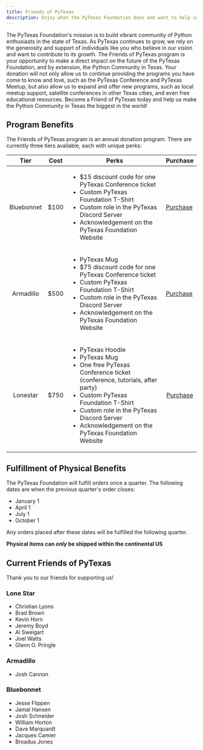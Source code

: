 ```yaml
---
title: Friends of PyTexas
description: Enjoy what the PyTexas Foundation does and want to help support financially? We offer multiple tiers of support for individuals to choose from.
---
```


The PyTexas Foundation's mission is to build vibrant community of Python
enthusiasts in the state of Texas. As PyTexas continues to grow, we 
rely on the generosity and support of individuals like you who 
believe in our vision and want to contribute to its growth. The Friends of 
PyTexas program is your opportunity to make a direct impact on the future of 
the PyTexas Foundation, and by extension, the Python Community in Texas. Your 
donation will not only allow us to continue providing the programs you have 
come to know and love, such as the PyTexas Conference and PyTexas Meetup, but 
also allow us to expand and offer new programs, such as local meetup support,
satellite conferences in other Texas cities, and even free educational 
resources. Become a Friend of PyTexas today and help us make the Python 
Community in Texas the biggest in the world!

## Program Benefits

The Friends of PyTexas program is an annual donation program. There are currently
three tiers available, each with unique perks:

<table>
  <thead>
    <tr>
      <th>Tier</th>
      <th>Cost</th>
      <th>Perks</th>
      <th>Purchase</th>
    </tr>
  </thead>
  <tbody>
    <tr>
      <td align="center">Bluebonnet</td>
      <td align="center">$100</td>
      <td>
        <ul>
          <li>$15 discount code for one PyTexas Conference ticket</li>
          <li>Custom PyTexas Foundation T-Shirt</li>
          <li>Custom role in the PyTexas Discord Server</li>
          <li>Acknowledgement on the PyTexas Foundation Website</li>
        </ul>
      </td>
      <td><a class="md-button md-button--primary" href="https://buy.stripe.com/3csg1AaOx1ZTg24dQT">Purchase</a></td>
    </tr>
    <tr>
      <td align="center">Armadillo</td>
      <td align="center">$500</td>
      <td>
        <ul>
          <li>PyTexas Mug</li>
          <li>$75 discount code for one PyTexas Conference ticket</li>
          <li>Custom PyTexas Foundation T-Shirt</li>
          <li>Custom role in the PyTexas Discord Server</li>
          <li>Acknowledgement on the PyTexas Foundation Website</li>
        </ul>
      </td>
      <td><a class="md-button md-button--primary" href="https://buy.stripe.com/3cs6r04q9dIBeY0aEG">Purchase</a></td>
    </tr>
    <tr>
      <td align="center">Lonestar</td>
      <td align="center">$750</td>
      <td>
        <ul>
          <li>PyTexas Hoodie</li>
          <li>PyTexas Mug</li>
          <li>One free PyTexas Conference ticket (conference, tutorials, after party)</li>
          <li>Custom PyTexas Foundation T-Shirt</li>
          <li>Custom role in the PyTexas Discord Server</li>
          <li>Acknowledgement on the PyTexas Foundation Website</li>
        </ul>
      </td>
      <td align="center"><a class="md-button md-button--primary" href="https://buy.stripe.com/aEUaHgg8R0VP3fi5kl">Purchase</a></td>
    </tr>
  </tbody>
</table>

## Fulfillment of Physical Benefits

The PyTexas Foundation will fulfill orders once a quarter. The following dates
are when the previous quarter's order closes:

* January 1
* April 1
* July 1
* October 1

Any orders placed after these dates will be fulfilled the following quarter.

**Physical items can _only_ be shipped within the continental US**

## Current Friends of PyTexas
Thank you to our friends for supporting us!

### Lone Star


* Christian Lyons
* Brad Brown
* Kevin Horn
* Jeremy Boyd
* Al Sweigart
* Joel Watts
* Glenn O. Pringle

### Armadillo

* Josh Cannon

### Bluebonnet

* Jesse Flippen
* Jamal Hansen
* Josh Schneider
* William Horton
* Dave Marquardt
* Jacques Camier
* Broadus Jones








